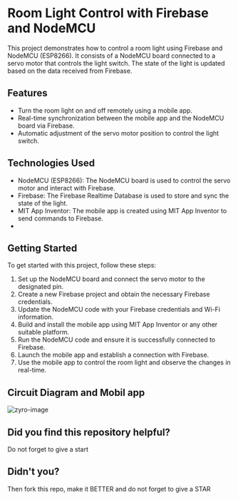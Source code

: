 # Room Light Control with Firebase and NodeMCU
This project demonstrates how to control a room light using Firebase and NodeMCU (ESP8266). It consists of a NodeMCU board connected to a servo motor that controls the light switch. The state of the light is updated based on the data received from Firebase.

## Features
- Turn the room light on and off remotely using a mobile app.
- Real-time synchronization between the mobile app and the NodeMCU board via Firebase.
- Automatic adjustment of the servo motor position to control the light switch.

## Technologies Used
- NodeMCU (ESP8266): The NodeMCU board is used to control the servo motor and interact with Firebase.
- Firebase: The Firebase Realtime Database is used to store and sync the state of the light.
- MIT App Inventor: The mobile app is created using MIT App Inventor to send commands to Firebase.
- 
## Getting Started
To get started with this project, follow these steps:

1. Set up the NodeMCU board and connect the servo motor to the designated pin.
2. Create a new Firebase project and obtain the necessary Firebase credentials.
3. Update the NodeMCU code with your Firebase credentials and Wi-Fi information.
4. Build and install the mobile app using MIT App Inventor or any other suitable platform.
5. Run the NodeMCU code and ensure it is successfully connected to Firebase.
6. Launch the mobile app and establish a connection with Firebase.
7. Use the mobile app to control the room light and observe the changes in real-time.

## Circuit Diagram and Mobil app
![zyro-image](https://github.com/ozermehmett/Control-Room-Light-with-Firebase-and-NodeMCU/assets/115498182/d3830753-24ab-4648-a590-767074a30e9f)

## Did you find this repository helpful?
Do not forget to give a start

## Didn't you?
Then fork this repo, make it BETTER and do not forget to give a STAR
